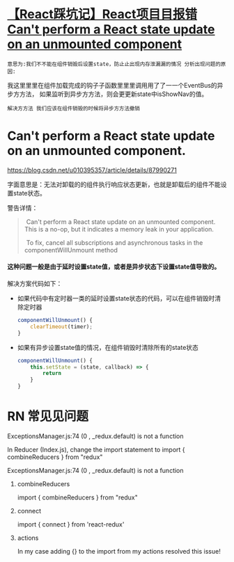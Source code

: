 # [【React踩坑记】React项⽬目报错Can't perform a React state update on an unmounted component](https://blog.csdn.net/twodogya/article/details/86620289)


    意思为:我们不不能在组件销毁后设置state，防⽌止出现内存泄漏漏的情况 分析出现问题的原因:

我这⾥里里在组件加载完成的钩⼦子函数⾥里里调⽤用了了⼀一个EventBus的异步⽅方法， 如果监听到异步⽅方法，则会更更新state中isShowNav的值。

    解决⽅方法 我们应该在组件销毁的时候将异步⽅方法撤销


# Can't perform a React state update on an unmounted component.

https://blog.csdn.net/u010395357/article/details/87990271 

字面意思是：无法对卸载的的组件执行响应状态更新，也就是卸载后的组件不能设置state状态。

警告详情：

> ​    Can't perform a React state update on an unmounted component. 
> This is a no-op, but it indicates a memory leak in your application.
>
> ​    To fix, cancel all subscriptions and asynchronous tasks in the componentWillUnmount method

#### 这种问题一般是由于延时设置state值，或者是异步状态下设置state值导致的。

解决方案代码如下：

- 如果代码中有定时器一类的延时设置state状态的代码，可以在组件销毁时清除定时器

  ```js
  componentWillUnmount() {
      clearTimeout(timer);
  }
  ```

- 如果有异步设置state值的情况，在组件销毁时清除所有的state状态

  ```javascript
  componentWillUnmount() {
      this.setState = (state, callback) => {
          return
      }
  }
  ```

  
# RN 常⻅见问题
   ExceptionsManager.js:74 (0 , _redux.default) is not a function

In Reducer (Index.js), change the import statement to import { combineReducers } from "redux"

   ExceptionsManager.js:74 (0 , _redux.default) is not a function

1. combineReducers
    
    import { combineReducers } from "redux"
    
2. connect
    
    import { connect } from 'react-redux'
    
3. actions
    
    In my case adding {} to the import from my actions resolved this issue!
    
     
